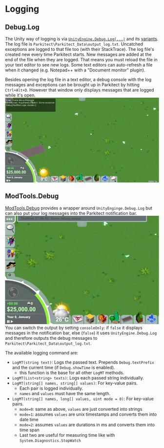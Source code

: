 # Logging

## Debug.Log
The Unity way of logging is via [`UnityEngine.Debug.Log(...)`](https://docs.unity3d.com/ScriptReference/Debug.Log.html) and its [variants](https://docs.unity3d.com/ScriptReference/Debug.html). The log file is `Parkitect\Parkitect_Data\output_log.txt`. Uncatched exceptions are logged to that file too (with their StackTrace).
The log file's created new every time Parkitect starts. New messages are added at the end of the file when they are logged. That means you must reload the file in your text editor to see new logs. Some text editors can auto-refresh a file when it changed (e.g. Notepad++ with a "Document monitor" plugin).  


Besides opening the log file in a text editor, a debug console with the log messages and exceptions can be brought up in Parkitect by hitting `Ctrl+Alt+D`. However that window only displays messages that are logged while it's open.  
![Debug Console](./img/DebugConsole.png)

<!--
Isn't compatible with Parkitect Alpha 1
## ModTools
[ModTools](https://github.com/parkitectLab/modTools/releases) is a Parkitect mod, that provides several helpful tools for creating a mod. Amongst them is a console which provides a more advanced output than by Parkitect's debug console. The console can be opened via the key `BackQuote` (or `Circumflex` for german keyboards).
-->

## ModTools.Debug
[ModTools.Debug](https://github.com/parkitectLab/modTools/blob/master/ModTools/Debug.cs) provides a wrapper around `UnityEnginge.Debug.Log` but can also put your log messages into the Parkitect notification bar.
![Debug Console](./img/ModToolsLogToNotificationBar.png)  
You can switch the output by setting `consoleOnly`: if `false` it displays messages in the notification bar, else (`false`) it uses `UnityEngine.Debug.Log` and therefore outputs the debug messages to `Parkitect\Parkitect_Data\output_log.txt`.

The available logging command are:
* `LogMT(string text)`: Logs the passed text. Prepends `Debug.textPrefix` and the current time (if `Debug.showTime` is enabled).
    * this function is the base for all other `LogMT` methods.
* `LogMT(List<string> texts)`: Logs each passed string individually.
* `LogMT(string[] names, string[] values)`: For key-value pairs. 
    * Each pair is logged individually. 
    * `names` and `values` must have the same length.
* `LogMT(string[] names, long[] values, uint mode = 0)`: For key-value pairs.
    * `mode=0`: same as above, `values` are just converted into strings
    * `mode=1`: assumes `values` are unix timestamps and converts them into date time
    * `mode=2`: assumes `values` are durations in ms and converts them into time span
    * Last two are useful for measuring time like with `System.Diagnostics.StopWatch`
